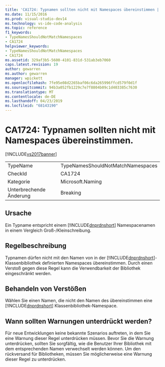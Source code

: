 ```yaml
---
title: 'CA1724: Typnamen sollten nicht mit Namespaces übereinstimmen | Microsoft-Dokumentation'
ms.date: 11/15/2016
ms.prod: visual-studio-dev14
ms.technology: vs-ide-code-analysis
ms.topic: reference
f1_keywords:
- TypeNamesShouldNotMatchNamespaces
- CA1724
helpviewer_keywords:
- TypeNamesShouldNotMatchNamespaces
- CA1724
ms.assetid: 329af3b5-5600-4101-831d-531ab3eb7060
caps.latest.revision: 19
author: gewarren
ms.author: gewarren
manager: wpickett
ms.openlocfilehash: 7fe95e08d2265baf06c6da265996ffcd579f0d1f
ms.sourcegitcommit: 94b3a052fb1229c7e7f8804b09c1d403385c7630
ms.translationtype: MT
ms.contentlocale: de-DE
ms.lasthandoff: 04/23/2019
ms.locfileid: "68143190"
---
```

# <a name="ca1724-type-names-should-not-match-namespaces"></a>CA1724: Typnamen sollten nicht mit Namespaces übereinstimmen.
[!INCLUDE[vs2017banner](../includes/vs2017banner.md)]

|||
|-|-|
|TypeName|TypeNamesShouldNotMatchNamespaces|
|CheckId|CA1724|
|Kategorie|Microsoft.Naming|
|Unterbrechende Änderung|Breaking|

## <a name="cause"></a>Ursache
 Ein Typname entspricht einem [!INCLUDE[dnprdnshort](../includes/dnprdnshort-md.md)] Namespacenamen in einem Vergleich Groß-/Kleinschreibung.

## <a name="rule-description"></a>Regelbeschreibung
 Typnamen dürfen nicht mit den Namen von in der [!INCLUDE[dnprdnshort](../includes/dnprdnshort-md.md)]-Klassenbibliothek definierten Namespaces übereinstimmen. Durch einen Verstoß gegen diese Regel kann die Verwendbarkeit der Bibliothek eingeschränkt werden.

## <a name="how-to-fix-violations"></a>Behandeln von Verstößen
 Wählen Sie einen Namen, die nicht den Namen des übereinstimmen eine [!INCLUDE[dnprdnshort](../includes/dnprdnshort-md.md)] Klassenbibliothek-Namespace.

## <a name="when-to-suppress-warnings"></a>Wann sollten Warnungen unterdrückt werden?
 Für neue Entwicklungen keine bekannte Szenarios auftreten, in dem Sie eine Warnung dieser Regel unterdrücken müssen. Bevor Sie die Warnung unterdrücken, sollten Sie sorgfältig, wie die Benutzer Ihrer Bibliothek mit dem entsprechenden Namen verwechselt werden können. Um den rückversand für Bibliotheken, müssen Sie möglicherweise eine Warnung dieser Regel zu unterdrücken.
